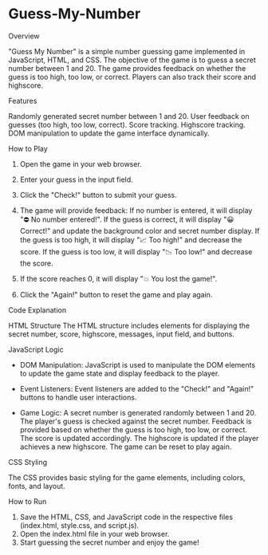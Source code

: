 # Guess-My-Number

Overview

"Guess My Number" is a simple number guessing game implemented in JavaScript, HTML, and CSS. The objective of the game is to guess a secret number between 1 and 20. The game provides feedback on whether the guess is too high, too low, or correct. Players can also track their score and highscore.

Features

Randomly generated secret number between 1 and 20.
User feedback on guesses (too high, too low, correct).
Score tracking.
Highscore tracking.
DOM manipulation to update the game interface dynamically.

How to Play

1. Open the game in your web browser.
2. Enter your guess in the input field.
3. Click the "Check!" button to submit your guess.
4. The game will provide feedback:
   If no number is entered, it will display "⛔ No number entered!".
   If the guess is correct, it will display "😀 Correct!" and update the background color and secret number display.
   If the guess is too high, it will display "📈 Too high!" and decrease the score.
   If the guess is too low, it will display "📉 Too low!" and decrease the score.

5. If the score reaches 0, it will display "💥 You lost the game!".
6. Click the "Again!" button to reset the game and play again.

Code Explanation

HTML Structure
The HTML structure includes elements for displaying the secret number, score, highscore, messages, input field, and buttons.

JavaScript Logic

- DOM Manipulation: JavaScript is used to manipulate the DOM elements to update the game state and display feedback to the player.

- Event Listeners: Event listeners are added to the "Check!" and "Again!" buttons to handle user interactions.

- Game Logic:
  A secret number is generated randomly between 1 and 20.
  The player's guess is checked against the secret number.
  Feedback is provided based on whether the guess is too high, too low, or correct.
  The score is updated accordingly.
  The highscore is updated if the player achieves a new highscore.
  The game can be reset to play again.

CSS Styling

The CSS provides basic styling for the game elements, including colors, fonts, and layout.

How to Run

1. Save the HTML, CSS, and JavaScript code in the respective files (index.html, style.css, and script.js).
2. Open the index.html file in your web browser.
3. Start guessing the secret number and enjoy the game!
